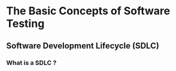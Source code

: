 # The Basic Concepts of Software Testing 
## Software Development Lifecycle (SDLC)
### What is a SDLC ? 
